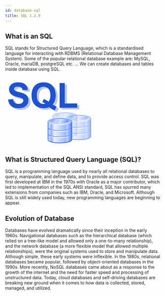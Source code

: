 ```yaml
---
id: database-sql
title: SQL 1.2.0
---
```


## What is an SQL

SQL stands for Structured Query Language, which is a standardised language for interacting with RDBMS (Relational Database Management System). Some of the popular relational database example are: MySQL, Oracle, mariaDB, postgreSQL etc. ... We can create databases and tables inside database using SQL.

![alt-text](/img/sql.jpg)

## What is Structured Query Language (SQL)?

SQL is a programming language used by nearly all relational databases to query, manipulate, and define data, and to provide access control. SQL was first developed at IBM in the 1970s with Oracle as a major contributor, which led to implementation of the SQL ANSI standard, SQL has spurred many extensions from companies such as IBM, Oracle, and Microsoft. Although SQL is still widely used today, new programming languages are beginning to appear.

## Evolution of Database

Databases have evolved dramatically since their inception in the early 1960s. Navigational databases such as the hierarchical database (which relied on a tree-like model and allowed only a one-to-many relationship), and the network database (a more flexible model that allowed multiple relationships), were the original systems used to store and manipulate data. Although simple, these early systems were inflexible. In the 1980s, relational databases became popular, followed by object-oriented databases in the 1990s. More recently, NoSQL databases came about as a response to the growth of the internet and the need for faster speed and processing of unstructured data. Today, cloud databases and self-driving databases are breaking new ground when it comes to how data is collected, stored, managed, and utilized.

